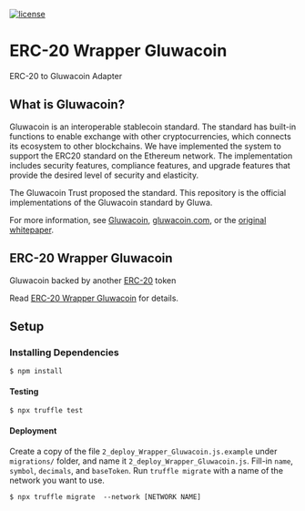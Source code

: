 [![license](https://img.shields.io/github/license/jamesisaac/react-native-background-task.svg)](https://opensource.org/licenses/MIT)

# ERC-20 Wrapper Gluwacoin

ERC-20 to Gluwacoin Adapter

## What is Gluwacoin?

Gluwacoin is an interoperable stablecoin standard. The standard has built-in functions to enable exchange with other cryptocurrencies, which connects its ecosystem to other blockchains. We have implemented the system to support the ERC20 standard on the Ethereum network. The implementation includes security features, compliance features, and upgrade features that provide the desired level of security and elasticity.

The Gluwacoin Trust proposed the standard. This repository is the official implementations of the Gluwacoin standard by Gluwa.

For more information, see [Gluwacoin](/Gluwacoin.md), [gluwacoin.com](https://gluwacoin.com), or the [original whitepaper](https://gluwacoin.com/white-paper).

## ERC-20 Wrapper Gluwacoin

Gluwacoin backed by another [ERC-20](https://eips.ethereum.org/EIPS/eip-20) token

Read [ERC-20 Wrapper Gluwacoin](ERC-20%20Wrapper%20Gluwacoin.md) for details.

## Setup

### Installing Dependencies

```commandline
$ npm install
```

#### Testing

```commandline
$ npx truffle test
```

#### Deployment
Create a copy of the file `2_deploy_Wrapper_Gluwacoin.js.example` under `migrations/` folder,
and name it `2_deploy_Wrapper_Gluwacoin.js`.
Fill-in `name`, `symbol`, `decimals`, and `baseToken`.
Run `truffle migrate` with a name of the network you want to use.

```commandline
$ npx truffle migrate  --network [NETWORK NAME]
```


